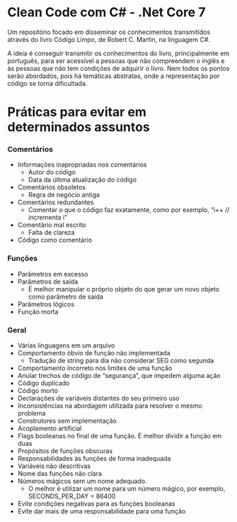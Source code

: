 # Clean Code com C# - .Net Core 7
Um repositório focado em disseminar os conhecimentos transmitidos através do livro Código Limpo, de Robert C. Martin, na linguagem C#.

A ideia é conseguir transmitir os conhecimentos do livro, principalmente em português, para ser acessível a pessoas que não compreendem o inglês e às pessoas que não tem condições de adquirir o livro. Nem todos os pontos serão abordados, pois há temáticas abstratas, onde a representação por código se torna dificultada.

# Práticas para evitar em determinados assuntos

### Comentários

- Informações inapropriadas nos comentários
    - Autor do código
    - Data da última atualização do código
- Comentários obsoletos
    - Regra de negócio antiga
- Comentários redundantes
    - Comentar o que o código faz exatamente, como por exemplo, “i++ // incrementa i”
- Comentário mal escrito
    - Falta de clareza
- Código como comentário

### Funções

- Parâmetros em excesso
- Parâmetros de saída
    - É melhor manipular o próprio objeto do que gerar um novo objeto como parâmetro de saída
- Parâmetros lógicos
- Função morta

### Geral

- Várias linguagens em um arquivo
- Comportamento óbvio de função não implementada
    - Tradução de string para dia não considerar SEG como segunda
- Comportamento incorreto nos limites de uma função
- Anular trechos de código de “segurança”, que impedem alguma ação
- Código duplicado
- Código morto
- Declarações de variáveis distantes do seu primeiro uso
- Inconsistências na abordagem utilizada para resolver o mesmo problema
- Construtores sem implementação
- Acoplamento artificial
- Flags booleanas no final de uma função. É melhor dividir a função em duas
- Propósitos de funções obscuras
- Responsabilidades às funções de forma inadequada
- Variáveis não descritivas
- Nome das funções não clara
- Números mágicos sem um nome adequado.
    - O melhor é utilizar um nome para um número mágico, por exemplo, SECONDS_PER_DAY = 86400
- Evite condições negativas para as funções booleanas
- Evite dar mais de uma responsabilidade para uma função
